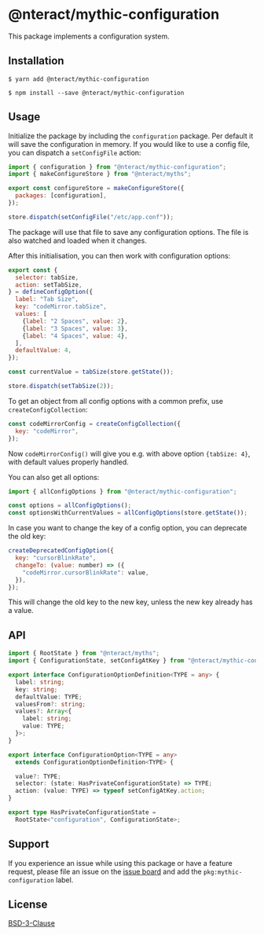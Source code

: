 # @nteract/mythic-configuration

This package implements a configuration system.

## Installation

```
$ yarn add @nteract/mythic-configuration
```

```
$ npm install --save @nteract/mythic-configuration
```

## Usage

Initialize the package by including the `configuration` package. Per default it will save the configuration in memory.
If you would like to use a config file, you can dispatch a `setConfigFile` action:

```javascript
import { configuration } from "@nteract/mythic-configuration";
import { makeConfigureStore } from "@nteract/myths";

export const configureStore = makeConfigureStore({
  packages: [configuration],
});

store.dispatch(setConfigFile("/etc/app.conf"));
```

The package will use that file to save any configuration options. The file is also watched and loaded when it changes.

After this initialisation, you can then work with configuration options:

```javascript
export const {
  selector: tabSize,
  action: setTabSize,
} = defineConfigOption({
  label: "Tab Size",
  key: "codeMirror.tabSize",
  values: [
    {label: "2 Spaces", value: 2},
    {label: "3 Spaces", value: 3},
    {label: "4 Spaces", value: 4},
  ],
  defaultValue: 4,
});

const currentValue = tabSize(store.getState());

store.dispatch(setTabSize(2));
```

To get an object from all config options with a common prefix, use `createConfigCollection`:
```javascript
const codeMirrorConfig = createConfigCollection({
  key: "codeMirror",
});
```
Now `codeMirrorConfig()` will give you e.g. with above option `{tabSize: 4}`, with default values properly handled. 

You can also get all options:
```javascript
import { allConfigOptions } from "@nteract/mythic-configuration";

const options = allConfigOptions();
const optionsWithCurrentValues = allConfigOptions(store.getState());
```

In case you want to change the key of a config option, you can deprecate the old key:
```javascript
createDeprecatedConfigOption({
  key: "cursorBlinkRate",
  changeTo: (value: number) => ({
    "codeMirror.cursorBlinkRate": value,
  }),
});
```

This will change the old key to the new key, unless the new key already has a value.

## API

```typescript
import { RootState } from "@nteract/myths";
import { ConfigurationState, setConfigAtKey } from "@nteract/mythic-configuration";

export interface ConfigurationOptionDefinition<TYPE = any> {
  label: string;
  key: string;
  defaultValue: TYPE;
  valuesFrom?: string;
  values?: Array<{
    label: string;
    value: TYPE;
  }>;
}

export interface ConfigurationOption<TYPE = any>
  extends ConfigurationOptionDefinition<TYPE> {

  value?: TYPE;
  selector: (state: HasPrivateConfigurationState) => TYPE;
  action: (value: TYPE) => typeof setConfigAtKey.action;
}

export type HasPrivateConfigurationState =
  RootState<"configuration", ConfigurationState>;
```

## Support

If you experience an issue while using this package or have a feature request, please file an issue on the [issue board](https://github.com/nteract/nteract/issues/new/choose) and add the `pkg:mythic-configuration` label.

## License

[BSD-3-Clause](https://choosealicense.com/licenses/bsd-3-clause/)
